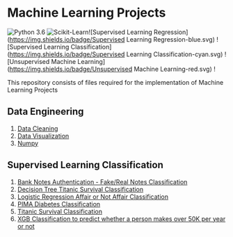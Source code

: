 # Machine Learning Projects

![Python 3.6](https://img.shields.io/badge/Python-3.6-brightgreen.svg) ![Scikit-Learn](https://img.shields.io/badge/Library-ScikitLearn-orange.svg)![Supervised Learning Regression](https://img.shields.io/badge/Supervised Learning Regression-blue.svg) ![Supervised Learning Classification](https://img.shields.io/badge/Supervised Learning Classification-cyan.svg) ![Unsupervised Machine Learning](https://img.shields.io/badge/Unsupervised Machine Learning-red.svg) !

This repository consists of files required for the implementation of Machine Learning Projects 

## Data Engineering

1. [Data Cleaning](https://github.com/divyansh1195/Machine-Learning-Projects/tree/main/Data%20Engineering/Data%20Cleaning)
2. [Data Visualization](https://github.com/divyansh1195/Machine-Learning-Projects/tree/main/Data%20Engineering/Data%20Visulaization)
3. [Numpy](https://github.com/divyansh1195/Machine-Learning-Projects/tree/main/Data%20Engineering/Numpy)

## Supervised Learning Classification

1. [Bank Notes Authentication - Fake/Real Notes Classification](https://github.com/divyansh1195/Machine-Learning-Projects/tree/main/Supervised%20Learning%20Classification/Bank-Note%20Authenticaton)
2. [Decision Tree Titanic Survival Classification](https://github.com/divyansh1195/Machine-Learning-Projects/tree/main/Supervised%20Learning%20Classification/Decision%20Tree%20Titanic%20Survival%20Classification)
3. [Logistic Regression Affair or Not Affair Classification](https://github.com/divyansh1195/Machine-Learning-Projects/tree/main/Supervised%20Learning%20Classification/Logistic%20Regression%20Project)
4. [PIMA Diabetes Classification](https://github.com/divyansh1195/Machine-Learning-Projects/tree/main/Supervised%20Learning%20Classification/PIMA-Diabetes-Classification)
5. [Titanic Survival Classification](https://github.com/divyansh1195/Machine-Learning-Projects/tree/main/Supervised%20Learning%20Classification/Titanic%20Survival%20Classification%20Project)
6. [XGB Classification to predict whether a person makes over 50K per year or not](https://github.com/divyansh1195/Machine-Learning-Projects/tree/main/Supervised%20Learning%20Classification/XGB%20Classification%20Project)

